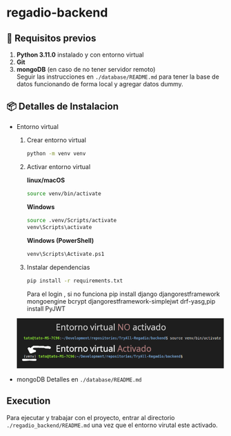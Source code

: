 # regadio-backend

## 📑 Requisitos previos

1. **Python 3.11.0** instalado y con entorno virtual  
2. **Git**
3. **mongoDB** (en caso de no tener servidor remoto)  
    Seguir las instrucciones en `./database/README.md` para tener la base de datos funcionando de forma local
    y agregar datos dummy.


## 📦 Detalles de Instalacion
* Entorno virtual
  
  1. Crear entorno virtual
        ```bash
        python -m venv venv
        ```
  2. Activar entorno virtual
     
        **linux/macOS**  
        ```bash
        source venv/bin/activate
        ```

        **Windows**  
        ```bash
        source .venv/Scripts/activate
        venv\Scripts\activate
        ```

        **Windows (PowerShell)**  
        ```bash
        venv\Scripts\Activate.ps1
        ```
    
  3. Instalar dependencias
        ```bash
        pip install -r requirements.txt
        ```
        Para el login , si no funciona pip install django djangorestframework mongoengine bcrypt djangorestframework-simplejwt drf-yasg,pip install PyJWT


    <img src="../docs/export/backend/images/venv.png"/>
* mongoDB
  Detalles en `./database/README.md`
## Execution
Para ejecutar y trabajar con el proyecto, entrar al directorio  
`./regadio_backend/README.md` una vez que el entorno virutal este activado.